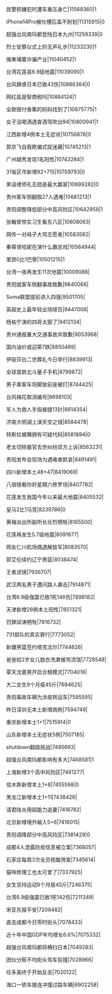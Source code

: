 民警抓嫌犯时遭车重压身亡|11569360|1

iPhone14Pro被吐槽后盖不耐划|11315915|0

超强台风南玛都登陆日本九州|11259339|0

烈士安葬仪式上的无声礼步|11233230|1

揭柬埔寨诈骗产业|11040452|1

台湾花莲县6.9级地震|11039090|1

台风肆虐日本已致43伤|10886364|0

网红盐是智商税吗|10884124|1

全款赔付香蕉的妈妈找到了|10875775|1

女子没喝酒遇查酒驾吹出94|10800941|1

江西新增4例本土无症状|10756878|0

郭京飞自我欺骗式捉迷藏|10745213|1

广州越秀发现1名阳性|10743284|1

31省区市新增92+715|10709793|0

黑话律师孔志勋是最大赢家|10699282|0

贵州客车侧翻致27人遇难|10681213|1

贵阳调整降低部分中高风险区|10642958|1

张翰曾带实习生看东八区|10608063|

网传一对母子大骂志愿者|10583582|

秦霄贤哈妮在演什么霸总戏|10564944|

里昂0比1巴黎|10501215|1

台湾一夜再发生11次地震|10009088|

贵阳就客车侧翻事故致歉|9840066|

Soma联盟提前进入四强|9501705|

英超史上最年轻出场球员|9447008|

杨祐宁演的四哥太狠了|9412134|

贵州通报重大交通事故并致歉|9053968|

国内油价或迎第7跌|8850489|

伊丽莎白二世葬礼今日举行|8839913|

全球首款北斗量子手机|8799872|

男子乘客车将脚放前座被打|8744425|

台风梅花取消编号|8698103|

军人为救人手指被缝13针|8614354|

济南大明湖上演天空之镜|8584478|

特斯拉被曝拥有可疑代码|8581894|0

老太切除器官去世纠纷双方上诉|8563231|

贵阳发布会现场为遇难者默哀|8491491|

四川新增本土48+47|8419069|

八倍镜看你好星期六修罗场|8407782|

花莲发生我国今年以来最大地震|8405532|

皇马2比1马竞|8239786|0

黄梅派出所副所长壮烈牺牲|8165500|

花莲再发生5.7级地震|8091677|

网友仁川机场偶遇解放军|8083570|

郭艾伦续约辽宁男篮|8038474|

王者滤镜|7936707|

武汉两名男子遭问路人袭击|7914871|

台湾6.9级强震已致1死146伤|7898182|

天津新增26例本土阳性|7851321|

罚罪邱涛牺牲|7816732|

731部队的真实罪行|7773052|

新疆男篮签约塔克法尔|7744626|

爸爸给2岁女儿脱衣洗漱被骂流氓|7728548|

覃天沈嘉男开启合租模式|7704016|

大二女生9个月瘦45斤|7694625|

贵阳事故车辆为涉疫转运车|7595595|

昨日深圳无本土新增病例|7594749|

重庆新增本土1+1|7515914|0

山东新增本土无症状5例|7507185|

shutdown翻跳挑战|7495693|

超强台风南玛都影响有多大|7468581|1

上海新增3个高中风险区|7461277|

佳木斯新增本土1+8|7455598|0

黑龙江新增本土1+11|7438426|

请君陆炎用超能力追妻|7418782|

北京新增境外输入5+6|7416015|

贵阳调降部分中高风险区|7381429|0

成都4人泄露防疫信息被立案|7368057|

石家庄每周3次全员核酸筛查|7345614|

猫咪修理工也太可爱了|7337925|

女生坚持运动9个月瘦45斤|7246375|

台湾6.9级强震已致1死142伤|7211349|

宋亚东报平安|7208482|

直击成都今日零时街头|7078433|

近十年中国GDP年均增长6.6%|7075332|

超强台风南玛都将横扫日本|7049283|

团伙分赃不均街头驾车狂撞|7028966|

任多美终于开始反击|7020122|

海口一轿车接连冲撞过路车辆|6902258|

